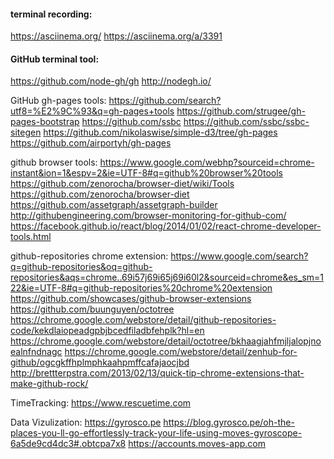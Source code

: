 #### terminal recording:
https://asciinema.org/
https://asciinema.org/a/3391

#### GitHub terminal tool:
https://github.com/node-gh/gh
http://nodegh.io/

GitHub gh-pages tools:
https://github.com/search?utf8=%E2%9C%93&q=gh-pages+tools
https://github.com/strugee/gh-pages-bootstrap
https://github.com/ssbc
https://github.com/ssbc/ssbc-sitegen
https://github.com/nikolaswise/simple-d3/tree/gh-pages
https://github.com/airportyh/gh-pages

github browser tools:
https://www.google.com/webhp?sourceid=chrome-instant&ion=1&espv=2&ie=UTF-8#q=github%20browser%20tools
https://github.com/zenorocha/browser-diet/wiki/Tools
https://github.com/zenorocha/browser-diet
https://github.com/assetgraph/assetgraph-builder
http://githubengineering.com/browser-monitoring-for-github-com/
https://facebook.github.io/react/blog/2014/01/02/react-chrome-developer-tools.html

github-repositories chrome extension:
https://www.google.com/search?q=github-repositories&oq=github-repositories&aqs=chrome..69i57j69i65j69i60l2&sourceid=chrome&es_sm=122&ie=UTF-8#q=github-repositories%20chrome%20extension
https://github.com/showcases/github-browser-extensions
https://github.com/buunguyen/octotree
https://chrome.google.com/webstore/detail/github-repositories-code/kekdlaiopeadgpbjbcedfiladbfehplk?hl=en
https://chrome.google.com/webstore/detail/octotree/bkhaagjahfmjljalopjnoealnfndnagc
https://chrome.google.com/webstore/detail/zenhub-for-github/ogcgkffhplmphkaahpmffcafajaocjbd
http://brettterpstra.com/2013/02/13/quick-tip-chrome-extensions-that-make-github-rock/

TimeTracking:
https://www.rescuetime.com

Data Vizulization:
https://gyrosco.pe
https://blog.gyrosco.pe/oh-the-places-you-ll-go-effortlessly-track-your-life-using-moves-gyroscope-6a5de9cd4dc3#.obtcpa7x8
https://accounts.moves-app.com



